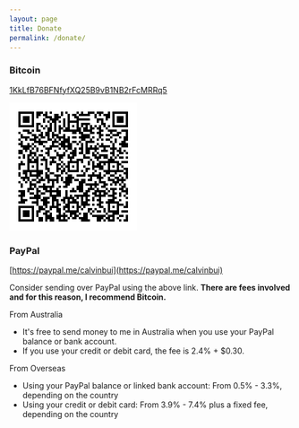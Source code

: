 ```yaml
---
layout: page
title: Donate
permalink: /donate/
---
```

### Bitcoin
[1KkLfB76BFNfyfXQ25B9vB1NB2rFcMRRq5](bitcoin:1KkLfB76BFNfyfXQ25B9vB1NB2rFcMRRq5)

![BitCoin QR Code](/assets/images/donate/bitcoin.png)

### PayPal
[https://paypal.me/calvinbui](https://paypal.me/calvinbui)

Consider sending over PayPal using the above link. **There are fees involved and for this reason, I recommend Bitcoin.**

From Australia
- It's free to send money to me in Australia when you use your PayPal balance or bank account.
- If you use your credit or debit card, the fee is 2.4% + $0.30.

From Overseas
- Using your PayPal balance or linked bank account: From 0.5% - 3.3%, depending on the country
- Using your credit or debit card: From 3.9% - 7.4% plus a fixed fee, depending on the country
